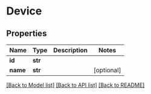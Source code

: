 # Device

## Properties
Name | Type | Description | Notes
------------ | ------------- | ------------- | -------------
**id** | **str** |  | 
**name** | **str** |  | [optional] 

[[Back to Model list]](../README.md#documentation-for-models) [[Back to API list]](../README.md#documentation-for-api-endpoints) [[Back to README]](../README.md)


